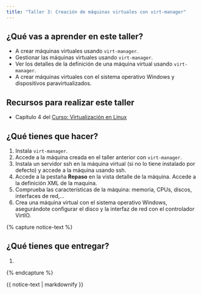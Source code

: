 ```yaml
---
title: "Taller 3: Creación de máquinas virtuales con virt-manager"
---
```


## ¿Qué vas a aprender en este taller?

* A crear máquinas virtuales usando `virt-manager`.
* Gestionar las máquinas virtuales usando `virt-manager`.
* Ver los detalles de la definición de una máquina virtual usando `virt-manager`.
* A crear máquinas virtuales con el sistema operativo Windows y dispositivos paravirtualizados.

## Recursos para realizar este taller

* Capítulo 4 del [Curso: Virtualización en Linux](https://github.com/josedom24/curso_virtualizacion_linux)

## ¿Qué tienes que hacer?

1. Instala `virt-manager`.
2. Accede a la máquina creada en el taller anterior con `virt-manager`.
3. Instala un servidor ssh en la máquina virtual (si no lo tiene instalado por defecto) y accede a la máquina usando ssh.
4. Accede a la pestaña **Repaso** en la vista detalle de la máquina. Accede a la definición XML de la maquina.
5. Comprueba las características de la máquina: memoria, CPUs, discos, interfaces de red,...
6. Crea una máquina virtual con el sistema operativo Windows, asegurándote configurar el disco y la interfaz de red con el controlador VirtIO.


{% capture notice-text %}
## ¿Qué tienes que entregar?

1. 

{% endcapture %}<div class="notice--info">{{ notice-text | markdownify }}</div>
